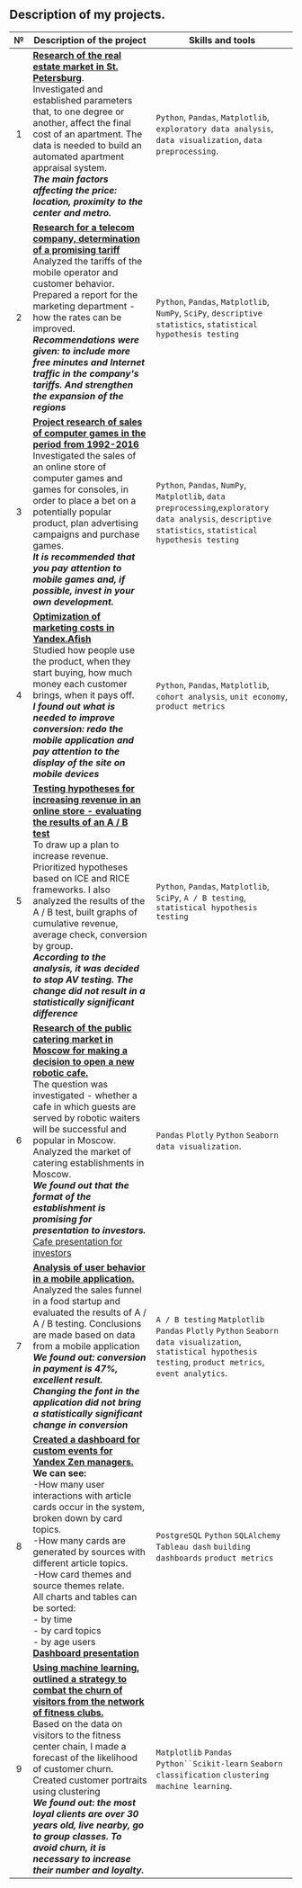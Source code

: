 [logo]:https://github.com/konicaRu/pictures_blog/blob/master/anal_logo_yn_logo_prof.jpg]
[gr]:https://praktikum.yandex.ru

## Description of my projects. 
**№** |**Description of the project** |**Skills and tools**
:-----------:|----------|------------------------  
1|[**Research of the real estate market in St. Petersburg**](https://nbviewer.jupyter.org/github/konicaRu/i_am_data_analyst/blob/master/2_project_research_data_analysis/2_project_flat_for_sale.ipynb).<br>Investigated and established parameters that, to one degree or another, affect the final cost of an apartment. The data is needed to build an automated apartment appraisal system. <br>***The main factors affecting the price: location, proximity to the center and metro.***| `Python`, `Pandas`, `Matplotlib`, `exploratory data analysis`, `data visualization`, `data preprocessing`.
2|[**Research for a telecom company, determination of a promising tariff**](https://nbviewer.jupyter.org/github/konicaRu/data_analyst/blob/master/3_project_statistical_analysis_data/3_project_telecom_tariff.ipynb)<br>Analyzed the tariffs of the mobile operator and customer behavior. Prepared a report for the marketing department - how the rates can be improved.<br>***Recommendations were given: to include more free minutes and Internet traffic in the company's tariffs. And strengthen the expansion of the regions*** |`Python`, `Pandas`, `Matplotlib`, `NumPy`, `SciPy`, `descriptive statistics`, `statistical hypothesis testing`
3|[**Project research of sales of computer games in the period from 1992-2016**](https://nbviewer.jupyter.org/github/konicaRu/i_am_data_analyst/blob/master/4_complete_project_1/complete_project_1_computer%20games.ipynb)<br> Investigated the sales of an online store of computer games and games for consoles, in order to place a bet on a potentially popular product, plan advertising campaigns and purchase games.<br>***It is recommended that you pay attention to mobile games and, if possible, invest in your own development.***|`Python`, `Pandas`, `NumPy`, `Matplotlib`, `data preprocessing`,`exploratory data analysis`, `descriptive statistics`, `statistical hypothesis testing`
4|[**Optimization of marketing costs in Yandex.Afish**](https://nbviewer.jupyter.org/github/konicaRu/i_am_data_analyst/blob/master/6_project_analytics_in_yandex_afisha_3send/6_project%20_analytics_in_yandex_afisha_3send.ipynb)<br>Studied how people use the product, when they start buying, how much money each customer brings, when it pays off.<br>***I found out what is needed to improve conversion: redo the mobile application and pay attention to the display of the site on mobile devices***|`Python`, `Pandas`, `Matplotlib`, `cohort analysis`, `unit economy`, `product metrics`
5|[**Testing hypotheses for increasing revenue in an online store - evaluating the results of an A / B test**](https://nbviewer.jupyter.org/github/konicaRu/i_am_data_analyst/blob/master/7_project_a_b_test_2_send/7_project%20_a_b_test_2_send.ipynb)<br>To draw up a plan to increase revenue. Prioritized hypotheses based on ICE and RICE frameworks. I also analyzed the results of the A / B test, built graphs of cumulative revenue, average check, conversion by group.<br>***According to the analysis, it was decided to stop AV testing. The change did not result in a statistically significant difference***|`Python`, `Pandas`, `Matplotlib`, `SciPy`, `A / B testing`, `statistical hypothesis testing`
6|[**Research of the public catering market in Moscow for making a decision to open a new robotic cafe.**](https://nbviewer.jupyter.org/github/konicaRu/i_am_data_analyst/blob/master/8_project_public_catering_msk/8_project%20_public_catering_1send.ipynb)<br>The question was investigated - whether a cafe in which guests are served by robotic waiters will be successful and popular in Moscow. Analyzed the market of catering establishments in Moscow.<br>***We found out that the format of the establishment is promising for presentation to investors.***<br> [Cafe presentation for investors](https://github.com/konicaRu/i_am_data_analyst/blob/master/8_project_public_catering_msk/8_project_present_cafe_robot.pdf)|`Pandas` `Plotly` `Python` `Seaborn` `data visualization`.
7|[**Analysis of user behavior in a mobile application.**](https://nbviewer.jupyter.org/github/konicaRu/i_am_data_analyst/blob/master/9_project_ab_test/9_together_in_git_ab_test.ipynb)<br>Analyzed the sales funnel in a food startup and evaluated the results of A / A / B testing. Conclusions are made based on data from a mobile application<br>***We found out: conversion in payment is 47%, excellent result. Changing the font in the application did not bring a statistically significant change in conversion***|`A / B testing` `Matplotlib` `Pandas` `Plotly` `Python` `Seaborn` `data visualization`, `statistical hypothesis testing`, `product metrics`, `event analytics`.
8|[**Created a dashboard for custom events for Yandex Zen managers.**](https://public.tableau.com/profile/dim6669#!/vizhome/10_project_ya_practik/Dashboard1)<br>**We can see:** <br>-How many user interactions with article cards occur in the system, broken down by card topics.<br>-How many cards are generated by sources with different article topics.<br>-How card themes and source themes relate.<br>All charts and tables can be sorted:<br>- by time<br> - by card topics<br> - by age users<br>[**Dashboard presentation**](https://github.com/konicaRu/i_am_data_analyst/blob/master/10_project%20_dashboard/DASHBOARD_dzen.pdf)|`PostgreSQL` `Python` `SQLAlchemy` `Tableau dash` `building dashboards` `product metrics`
9|[**Using machine learning, outlined a strategy to combat the churn of visitors from the network of fitness clubs.**](https://nbviewer.jupyter.org/github/konicaRu/i_am_data_analyst/blob/master/11_project_ML_fitness_club/11_ML_project_1_send.ipynb)<br>Based on the data on visitors to the fitness center chain, I made a forecast of the likelihood of customer churn. Created customer portraits using clustering<br>***We found out: the most loyal clients are over 30 years old, live nearby, go to group classes. To avoid churn, it is necessary to increase their number and loyalty.***|`Matplotlib` `Pandas` `Python``Scikit-learn` `Seaborn` `classification` `clustering` `machine learning`.
